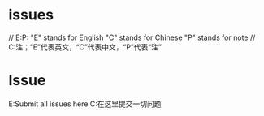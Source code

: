# issues
// E:P: "E" stands for English "C" stands for Chinese "P" stands for note
// C:注；“E”代表英文，“C”代表中文，“P”代表“注”
# Issue
E:Submit all issues here
C:在这里提交一切问题
